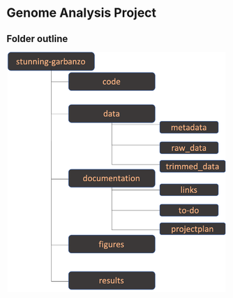 # Genome Analysis Project

## Folder outline
<p align="center">
    <img src="folderoutline.png" width="500"/>
</p>

